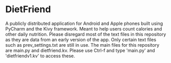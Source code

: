 # DietFriend
A publicly distributed application for Android and Apple phones built using PyCharm and the Kivy framework. Meant to help users count calories and other daily nutrition.
Please disregard most of the text files in this repository as they are data from an early version of the app. Only certain text files such as prev_settings.txt are still in use. The main files for this repository are main.py and dietfriend.kv. Please use Ctrl-f and type 'main.py' and 'dietfriendv1.kv' to access these.
